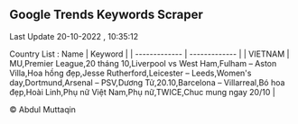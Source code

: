

## Google Trends Keywords Scraper 
 
Last Update 20-10-2022 , 10:35:12

Country List :
 Name  | Keyword |
| ------------- | ------------- |
| VIETNAM | MU,Premier League,20 tháng 10,Liverpool vs West Ham,Fulham – Aston Villa,Hoa hồng đẹp,Jesse Rutherford,Leicester – Leeds,Women's day,Dortmund,Arsenal – PSV,Dương Tử,20.10,Barcelona – Villarreal,Bó hoa đẹp,Hoài Linh,Phụ nữ Việt Nam,Phụ nữ,TWICE,Chuc mung ngay 20/10 |



© Abdul Muttaqin 
